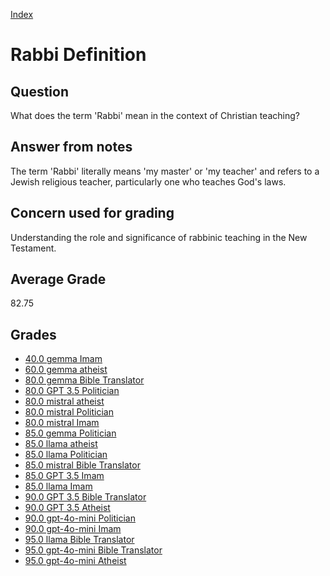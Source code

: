 
[Index](../../index.md)
# Rabbi Definition
## Question
What does the term 'Rabbi' mean in the context of Christian teaching?

## Answer from notes
The term 'Rabbi' literally means 'my master' or 'my teacher' and refers to a Jewish religious teacher, particularly one who teaches God's laws.

## Concern used for grading
Understanding the role and significance of rabbinic teaching in the New Testament.

## Average Grade
82.75

## Grades
 * [40.0 gemma Imam](../answers/gemma_Imam/Rabbi_Definition.md)
 * [60.0 gemma atheist](../answers/gemma_atheist/Rabbi_Definition.md)
 * [80.0 gemma Bible Translator](../answers/gemma_Bible_Translator/Rabbi_Definition.md)
 * [80.0 GPT 3.5 Politician](../answers/GPT_3.5_Politician/Rabbi_Definition.md)
 * [80.0 mistral atheist](../answers/mistral_atheist/Rabbi_Definition.md)
 * [80.0 mistral Politician](../answers/mistral_Politician/Rabbi_Definition.md)
 * [80.0 mistral Imam](../answers/mistral_Imam/Rabbi_Definition.md)
 * [85.0 gemma Politician](../answers/gemma_Politician/Rabbi_Definition.md)
 * [85.0 llama atheist](../answers/llama_atheist/Rabbi_Definition.md)
 * [85.0 llama Politician](../answers/llama_Politician/Rabbi_Definition.md)
 * [85.0 mistral Bible Translator](../answers/mistral_Bible_Translator/Rabbi_Definition.md)
 * [85.0 GPT 3.5 Imam](../answers/GPT_3.5_Imam/Rabbi_Definition.md)
 * [85.0 llama Imam](../answers/llama_Imam/Rabbi_Definition.md)
 * [90.0 GPT 3.5 Bible Translator](../answers/GPT_3.5_Bible_Translator/Rabbi_Definition.md)
 * [90.0 GPT 3.5 Atheist](../answers/GPT_3.5_Atheist/Rabbi_Definition.md)
 * [90.0 gpt-4o-mini Politician](../answers/gpt-4o-mini_Politician/Rabbi_Definition.md)
 * [90.0 gpt-4o-mini Imam](../answers/gpt-4o-mini_Imam/Rabbi_Definition.md)
 * [95.0 llama Bible Translator](../answers/llama_Bible_Translator/Rabbi_Definition.md)
 * [95.0 gpt-4o-mini Bible Translator](../answers/gpt-4o-mini_Bible_Translator/Rabbi_Definition.md)
 * [95.0 gpt-4o-mini Atheist](../answers/gpt-4o-mini_Atheist/Rabbi_Definition.md)
